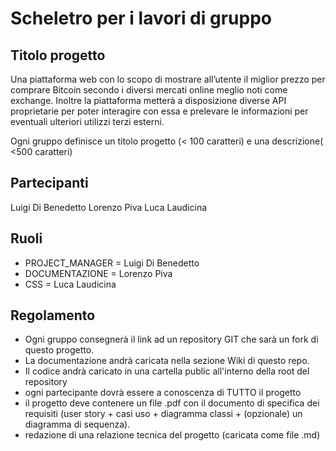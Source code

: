 # Scheletro per i lavori di gruppo

## Titolo progetto 
Una piattaforma web con lo scopo di mostrare all’utente il miglior prezzo per comprare Bitcoin secondo i diversi mercati online meglio noti come exchange.
Inoltre la piattaforma metterà a disposizione diverse API proprietarie per poter interagire con essa e prelevare le informazioni per eventuali ulteriori utilizzi terzi esterni.

Ogni gruppo definisce un titolo progetto (< 100 caratteri) e una descrizione( <500 caratteri)

## Partecipanti
Luigi Di Benedetto
Lorenzo Piva
Luca Laudicina

## Ruoli

* PROJECT_MANAGER = Luigi Di Benedetto
* DOCUMENTAZIONE = Lorenzo Piva
* CSS = Luca Laudicina

## Regolamento
* Ogni gruppo consegnerà il link ad un repository GIT che sarà un fork di questo progetto.
* La documentazione andrà caricata nella sezione Wiki di questo repo.
* Il codice andrà caricato in una cartella public all'interno della root del repository
* ogni partecipante dovrà essere a conoscenza di TUTTO il progetto
* il progetto deve contenere un file .pdf con il documento di specifica dei requisiti (user story + casi uso + diagramma classi + (opzionale) un diagramma di sequenza).
* redazione di una relazione tecnica del progetto (caricata come file .md)
